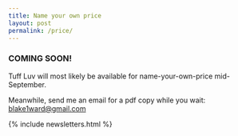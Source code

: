 ```yaml
---
title: Name your own price
layout: post
permalink: /price/
---
```


<h3>COMING SOON!</h3>

Tuff Luv will most likely be available for name-your-own-price mid-September.

Meanwhile, send me an email for a pdf copy while you wait: blake1ward@gmail.com 

{% include newsletters.html %}
